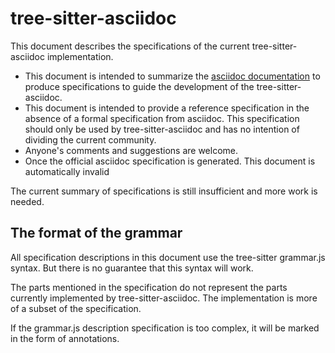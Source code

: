# tree-sitter-asciidoc

This document describes the specifications of the current tree-sitter-asciidoc implementation.

- This document is intended to summarize the [asciidoc documentation](https://docs.asciidoctor.org/asciidoc/latest/) to produce specifications to guide the development of the tree-sitter-asciidoc.
- This document is intended to provide a reference specification in the absence of a formal specification from asciidoc. This specification should only be used by tree-sitter-asciidoc and has no intention of dividing the current community.
- Anyone's comments and suggestions are welcome.
- Once the official asciidoc specification is generated. This document is automatically invalid

The current summary of specifications is still insufficient and more work is needed.

## The format of the grammar

All specification descriptions in this document use the tree-sitter grammar.js syntax. But there is no guarantee that this syntax will work.

The parts mentioned in the specification do not represent the parts currently implemented by tree-sitter-asciidoc. The implementation is more of a subset of the specification.

If the grammar.js description specification is too complex, it will be marked in the form of annotations.
